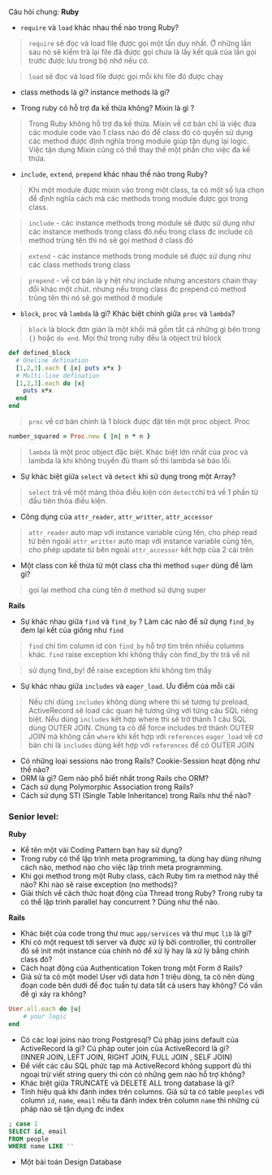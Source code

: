 Câu hỏi chung:
**Ruby**
- `require` và `load` khác nhau thế nào trong Ruby?
> `require` sẽ đọc và load file được gọi một lần duy nhất. Ở những lần sau nó sẽ kiểm trả lại file đã được gọi chưa là lấy kết quả của lần gọi trước được lưu trong bộ nhớ nếu có.

> `load` sẽ đọc và load file được gọi mỗi khi file đó được chạy

- class methods là gì? instance methods là gì?

- Trong ruby có hỗ trợ đa kế thừa không? Mixin là gì ?
> Trong Ruby không hỗ trợ đa kế thừa. Mixin về cơ bản chỉ là việc đưa các module code vào 1 class nào đó để class đó có quyền sử dụng các method được định nghĩa trong module giúp tận dụng lại logic. Việc tận dụng Mixin cũng có thể thay thế một phần cho việc đa kế thừa.

- `include`, `extend`, `prepend` khác nhau thế nào trong Ruby?
> Khi một module được mixin vào trong một class, ta có một số lựa chọn để định nghĩa cách mà các methods trong module được gọi trong class.

> `include` - các instance methods trong module sẽ được sử dụng như các instance methods trong class đó.nếu trong class đc include có method trùng tên thì nó sẽ gọi method ở class đó  

> `extend` - các instance methods trong module sẽ được sử dụng như các class methods trong class

> `prepend` - về cơ bản là y hệt như include nhưng ancestors chain thay đổi khác một chút. nhưng nếu trong class đc prepend có method trùng tên thì nó sẽ gọi method ở module 

- `block`, `proc` và `lambda` là gì? Khác biệt chính giữa `proc` và `lambda`?
> `block` là block đơn giản là một khối mã gồm tất cả những gì bên trong `{}` hoặc `do end`. Mọi thứ trong ruby đều là object trừ block
```ruby
def defined_block
  # Oneline defination
  [1,2,3].each { |x| puts x*x }
  # Multi-line defination
  [1,2,3].each do |x|
    puts x*x
  end
end
```
> `proc` về cơ bản chính là 1 block được đặt tên một proc object. Proc 
```ruby
number_squared = Proc.new { |n| n * n }
```
> `lambda` là một proc object đặc biệt. Khác biệt lớn nhất của proc và lambda là khi không truyền đủ tham số thì lambda sẽ báo lỗi.

- Sự khác biệt giữa `select` và `detect` khi sử dụng trong một Array?
> `select` trả về một mảng thỏa điều kiện còn `detect`chỉ trả về 1 phần tử đầu tiên thỏa điều kiện. 

- Công dụng của `attr_reader`, `attr_writter`, `attr_accessor`
> `attr_reader` auto map với instance variable cùng tên, cho phép read từ bên ngoài 
> `attr_writter` auto map với instance variable cùng tên, cho phép update từ bên ngoài 
> `attr_accessor` kết hợp của 2 cái trên 


- Một class con kế thừa từ một class cha thì method `super` dùng để làm gì?
> gọi lại method cha cùng tên ở method sử dựng super 

**Rails**
- Sự khác nhau giữa `find` và `find_by` ? Làm các nào để sử dụng `find_by` đem lại kết của giống như `find`
> `find` chỉ tìm column id còn `find_by` hỗ trợ tìm trên nhiều columns khác. `find` raise exception khi không thấy còn find_by thì trả về nil 

> sử dụng find_by! để raise exception khi không tìm thấy 


- Sự khác nhau giữa `includes` và `eager_load`. Ưu điểm của mỗi cái
> Nếu chỉ dùng `includes` không dùng where thì sẽ tương tự preload, ActiveRecord sẽ load các quan hệ tương ứng với từng câu SQL riêng biệt. Nếu dùng `includes` kết hợp where thì sẽ trở thành 1 câu SQL dùng OUTER JOIN. Chúng ta có để force includes trở thành OUTER JOIN mà không cần `where` khi kết hợp với `references`
> `eager_load` về cơ bản chỉ là `includes` dùng kết hợp với `references` để có OUTER JOIN

- Có những loại sessions nào trong Rails? Cookie-Session hoạt động như thế nào?
- ORM là gì? Gem nào phổ biết nhất trong Rails cho ORM?
- Cách sử dụng Polymorphic Association trong Rails?
- Cách sử dụng STI (Single Table Inheritance) trong Rails như thế nào?

### Senior level:
**Ruby**
- Kể tên một vài Coding Pattern bạn hay sử dụng?
- Trong ruby có thể lập trình meta programming, ta dùng hay dùng nhưng cách nào, method nào cho việc lập trình meta programming.
- Khi gọi method trong một Ruby class, cách Ruby tìm ra method này thế nào? Khi nào sẽ raise exception (no methods)?
- Giải thích về cách thức hoạt động của Thread trong Ruby? Trong ruby ta có thể lập trình parallel hay concurrent ? Dùng như thế nào.

**Rails**
- Khác biệt của code trong thư muc `app/services` và thư mục `lib` là gì?
- Khi có một request tới server và được xử lý bởi controller, thì controller đó sẽ init một instance của chính nó để xử lý hay là xử lý bằng chính class đó?
- Cách hoạt động của Authentication Token trong một Form ở Rails?
- Giả sử ta có một model User với data hơn 1 triệu dòng, ta có nên dùng đoạn code bên dưới để đọc tuần tự data tất cả users hay không? Có vấn đề gì xảy ra không?
```ruby
User.all.each do |u|
	# your logic
end
```
- Có các loại joins nào trong Postgresql? Cú pháp joins default của ActiveRecord là gì? Cú pháp outer join của ActiveRecord là gì?  
(INNER JOIN, LEFT JOIN, RIGHT JOIN, FULL JOIN , SELF JOIN)
- Để viết các câu SQL phức tạp mà ActiveRecord không support đủ thì ngoại trừ viết string query thì còn có những gem nào hỗ trợ không?
- Khác biệt giữa TRUNCATE và DELETE ALL trong database là gì?
- Tính hiệu quả khi đánh index trên columns. Giả sử ta có table `peoples` với column `id`, `name`, `email` nếu ta đánh index trên column `name` thì những cú pháp nào sẽ tận dụng đc index 
```SQL
; case 1
SELECT id, email
FROM people
WHERE name LIKE ''
```
- Một bài toán Design Database
